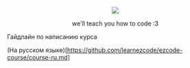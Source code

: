 <p align="center">
  <img src="https://github.com/user-attachments/assets/24fb5c2b-3d2d-429c-941f-1f8ed0a663cd">
</p>

<p align="center">we'll teach you how to code :3</p>

Гайдлайн по написанию курса

(На русском языке)[https://github.com/learnezcode/ezcode-course/course-ru.md]
